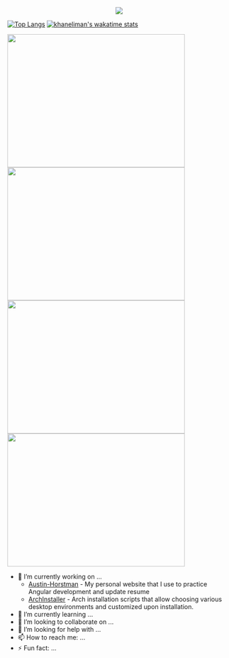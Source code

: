 <p align="center"><a href="https://github.com/anuraghazra/github-readme-stats">
  <img align="center" src="https://github-readme-stats.vercel.app/api?username=khaneliman&show_icons=true&theme=tokyonight" />
</a></p>

[![Top Langs](https://github-readme-stats.vercel.app/api/top-langs/?username=khaneliman)](https://github.com/anuraghazra/github-readme-stats)
[![khaneliman's wakatime stats](https://github-readme-stats.vercel.app/api/wakatime?username=@khaneliman)](https://github.com/anuraghazra/github-readme-stats)

<a href="https://wakatime.com"><img width="400" height="300" src="https://wakatime.com/share/@khaneliman/ad3270aa-4318-414e-af2f-18086b427ad0.png" /></a>
<a href="https://wakatime.com"><img width="400" height="300" src="https://wakatime.com/share/@khaneliman/8372c5cc-6079-4014-93e9-9b943eeb4278.png" /></a>
<a href="https://wakatime.com"><img width="400" height="300" src="https://wakatime.com/share/@khaneliman/c2b40c61-06ac-4d96-8d5e-8e41b7692165.png" /></a>
<a href="https://wakatime.com"><img width="400" height="300" src="https://wakatime.com/share/@khaneliman/9eb25c09-864f-4da4-b755-791ff6fe35b2.png" /></a>


- 🔭 I’m currently working on ...
  - [Austin-Horstman](https://github.com/khaneliman/Austin-Horstman) - My personal website that I use to practice Angular development and update resume
  - [ArchInstaller](https://github.com/khaneliman/ArchInstaller) - Arch installation scripts that allow choosing various desktop environments and customized upon installation.
- 🌱 I’m currently learning ...
- 👯 I’m looking to collaborate on ...
- 🤔 I’m looking for help with ...
- 📫 How to reach me: ...
- ⚡ Fun fact: ...
